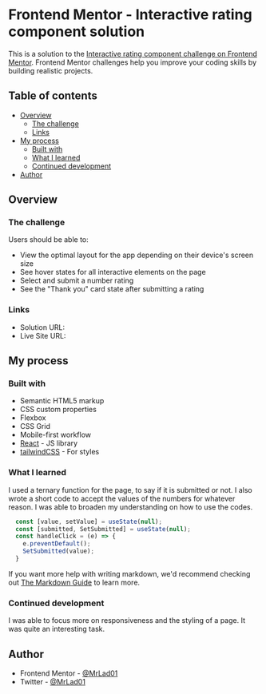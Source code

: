 # Frontend Mentor - Interactive rating component solution

This is a solution to the [Interactive rating component challenge on Frontend Mentor](https://www.frontendmentor.io/challenges/interactive-rating-component-koxpeBUmI). Frontend Mentor challenges help you improve your coding skills by building realistic projects. 

## Table of contents

- [Overview](#overview)
  - [The challenge](#the-challenge)
  - [Links](#links)
- [My process](#my-process)
  - [Built with](#built-with)
  - [What I learned](#what-i-learned)
  - [Continued development](#continued-development)
- [Author](#author)



## Overview

### The challenge

Users should be able to:

- View the optimal layout for the app depending on their device's screen size
- See hover states for all interactive elements on the page
- Select and submit a number rating
- See the "Thank you" card state after submitting a rating


### Links

- Solution URL: [](https://github.com/MrLad01/Interactive-rating-component/tree/main/my-project)
- Live Site URL: [](https://mrlad01-interactive-rating-component.netlify.app/)

## My process

### Built with

- Semantic HTML5 markup
- CSS custom properties
- Flexbox
- CSS Grid
- Mobile-first workflow
- [React](https://reactjs.org/) - JS library
- [tailwindCSS](https://tailwindcss.com/) - For styles


### What I learned

I used a ternary function for the page, to say if it is submitted or not. I also wrote a short code to accept the values of the numbers for whatever reason. I was able to broaden my understanding on how to use the codes.


```js
  const [value, setValue] = useState(null);
  const [submitted, SetSubmitted] = useState(null); 
  const handleClick = (e) => {
    e.preventDefault();
    SetSubmitted(value);
  }
```

If you want more help with writing markdown, we'd recommend checking out [The Markdown Guide](https://www.markdownguide.org/) to learn more.


### Continued development

I was able to focus more on responsiveness and the styling of a page. It was quite an interesting task.

## Author

- Frontend Mentor - [@MrLad01](https://www.frontendmentor.io/profile/MrLad01)
- Twitter - [@MrLad01](https://www.twitter.com/MrLad01)
